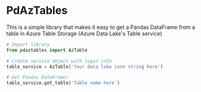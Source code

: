 # PdAzTables

This is a simple library that makes it easy to get a Pandas DataFrame from a table in Azure Table Storage (Azure Data Lake's Table service)


```python
# Import library
from pdaztables import AzTable

# Create service object with login info
table_service = AzTable('Your data lake conn string here')

# Get Pandas DataFrame!
table_service.get_table('Table name here')

```
